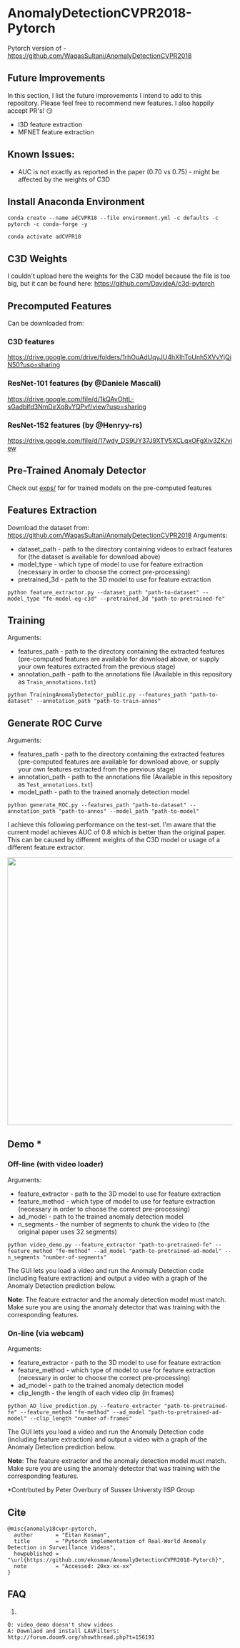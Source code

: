 # AnomalyDetectionCVPR2018-Pytorch
Pytorch version of - https://github.com/WaqasSultani/AnomalyDetectionCVPR2018

## Future Improvements
In this section, I list the future improvements I intend to add to this repository. Please feel free to recommend new features. I also happily accept PR's! :smirk:

* I3D feature extraction
* MFNET feature extraction

## Known Issues:

* AUC is not exactly as reported in the paper (0.70 vs 0.75) - might be affected by the weights of C3D

## Install Anaconda Environment

```conda create --name adCVPR18 --file environment.yml -c defaults -c pytorch -c conda-forge -y```

```conda activate adCVPR18```

## C3D Weights
I couldn't upload here the weights for the C3D model because the file is too big, but it can be found here:
https://github.com/DavideA/c3d-pytorch

## Precomputed Features
Can be downloaded from:

### C3D features
https://drive.google.com/drive/folders/1rhOuAdUqyJU4hXIhToUnh5XVvYjQiN50?usp=sharing

### ResNet-101 features (by @Daniele Mascali)
https://drive.google.com/file/d/1kQAvOhtL-sGadblfd3NmDirXq8vYQPvf/view?usp=sharing

### ResNet-152 features (by @Henryy-rs)
https://drive.google.com/file/d/17wdy_DS9UY37J9XTV5XCLqxOFgXiv3ZK/view

## Pre-Trained Anomaly Detector
Check out <a href="exps/">exps/</a> for for trained models on the pre-computed features

## Features Extraction
Download the dataset from: https://github.com/WaqasSultani/AnomalyDetectionCVPR2018
Arguments:
* dataset_path - path to the directory containing videos to extract features for (the dataset is available for download above)
* model_type - which type of model to use for feature extraction (necessary in order to choose the correct pre-processing)
* pretrained_3d - path to the 3D model to use for feature extraction

```python feature_extractor.py --dataset_path "path-to-dataset" --model_type "fe-model-eg-c3d" --pretrained_3d "path-to-pretrained-fe"```

## Training
Arguments:
* features_path - path to the directory containing the extracted features (pre-computed features are available for download above, or supply your own features extracted from the previous stage)
* annotation_path - path to the annotations file (Available in this repository as `Train_annotations.txt`)

```python TrainingAnomalyDetector_public.py --features_path "path-to-dataset" --annotation_path "path-to-train-annos"```

## Generate ROC Curve
Arguments:
* features_path - path to the directory containing the extracted features (pre-computed features are available for download above, or supply your own features extracted from the previous stage)
* annotation_path - path to the annotations file (Available in this repository as `Test_annotations.txt`)
* model_path - path to the trained anomaly detection model

```python generate_ROC.py --features_path "path-to-dataset" --annotation_path "path-to-annos" --model_path "path-to-model"```

I achieve this following performance on the test-set. I'm aware that the current model achieves AUC of 0.8 which is better than the original paper. This can be caused by different weights of the C3D model or usage of a different feature extractor.

<img src=graphs/roc_auc.png width="600"/>

## Demo *

### Off-line (with video loader)
Arguments:
* feature_extractor - path to the 3D model to use for feature extraction
* feature_method - which type of model to use for feature extraction (necessary in order to choose the correct pre-processing)
* ad_model - path to the trained anomaly detection model
* n_segments - the number of segments to chunk the video to (the original paper uses 32 segments)

```python video_demo.py --feature_extractor "path-to-pretrained-fe" --feature_method "fe-method" --ad_model "path-to-pretrained-ad-model" --n_segments "number-of-segments"```

The GUI lets you load a video and run the Anomaly Detection code (including feature extraction) and output a video with a graph of the Anomaly Detection prediction below.

**Note**: The feature extractor and the anomaly detection model must match. Make sure you are using the anomaly detector that was training with the corresponding features.

### On-line (via webcam)
Arguments:
* feature_extractor - path to the 3D model to use for feature extraction
* feature_method - which type of model to use for feature extraction (necessary in order to choose the correct pre-processing)
* ad_model - path to the trained anomaly detection model
* clip_length - the length of each video clip (in frames)

```python AD_live_prediction.py --feature_extractor "path-to-pretrained-fe" --feature_method "fe-method" --ad_model "path-to-pretrained-ad-model" --clip_length "number-of-frames"```

The GUI lets you load a video and run the Anomaly Detection code (including feature extraction) and output a video with a graph of the Anomaly Detection prediction below.

**Note**: The feature extractor and the anomaly detection model must match. Make sure you are using the anomaly detector that was training with the corresponding features.

*Contrbuted by Peter Overbury of Sussex Universty IISP Group

## Cite
```
@misc{anomaly18cvpr-pytorch,
  author       = "Eitan Kosman",
  title        = "Pytorch implementation of Real-World Anomaly Detection in Surveillance Videos",
  howpublished = "\url{https://github.com/ekosman/AnomalyDetectionCVPR2018-Pytorch}",
  note         = "Accessed: 20xx-xx-xx"
}
```

## FAQ
1. 
```
Q: video_demo doesn't show videos
A: Downlaod and install LAVFilters: http://forum.doom9.org/showthread.php?t=156191
```
